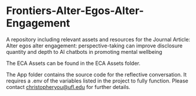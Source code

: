 # Frontiers-Alter-Egos-Alter-Engagement
A repository including relevant assets and resources for the Journal Article: Alter egos alter engagement: perspective-taking can improve disclosure quantity and depth to AI chatbots in promoting mental wellbeing


The ECA Assets can be found in the ECA Assets folder.

The App folder contains the source code for the reflective conversation. It requires a .env of the variables listed in the project to fully function. Please contact christopheryou@ufl.edu for further details.
